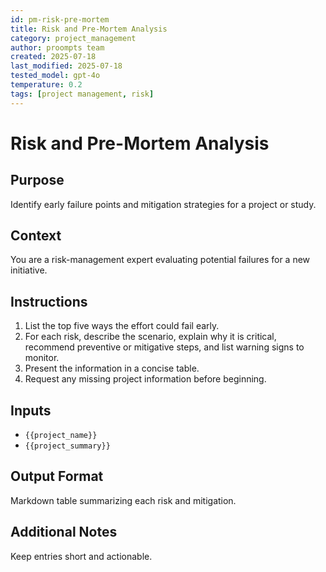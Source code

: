 ```yaml
---
id: pm-risk-pre-mortem
title: Risk and Pre-Mortem Analysis
category: project_management
author: proompts team
created: 2025-07-18
last_modified: 2025-07-18
tested_model: gpt-4o
temperature: 0.2
tags: [project management, risk]
---
```


# Risk and Pre-Mortem Analysis

## Purpose

Identify early failure points and mitigation strategies for a project or study.

## Context

You are a risk-management expert evaluating potential failures for a new initiative.

## Instructions

1. List the top five ways the effort could fail early.
1. For each risk, describe the scenario, explain why it is critical, recommend preventive or mitigative steps, and list warning signs to monitor.
1. Present the information in a concise table.
1. Request any missing project information before beginning.

## Inputs

- `{{project_name}}`
- `{{project_summary}}`

## Output Format

Markdown table summarizing each risk and mitigation.

## Additional Notes

Keep entries short and actionable.
